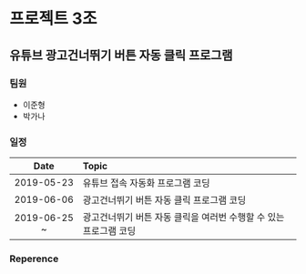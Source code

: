 ﻿# 프로젝트 3조

## 유튜브 광고건너뛰기 버튼 자동 클릭 프로그램

### 팀원
* 이준형
* 박가나

### 일정  
| Date | Topic |  
|:------------:|:----------------|  
|2019-05-23    | 유튜브 접속 자동화 프로그램 코딩 |
|2019-06-06    | 광고건너뛰기 버튼 자동 클릭 프로그램 코딩 |
|2019-06-25 ~    | 광고건너뛰기 버튼 자동 클릭을 여러번 수행할 수 있는 프로그램 코딩 |

### Reperence
